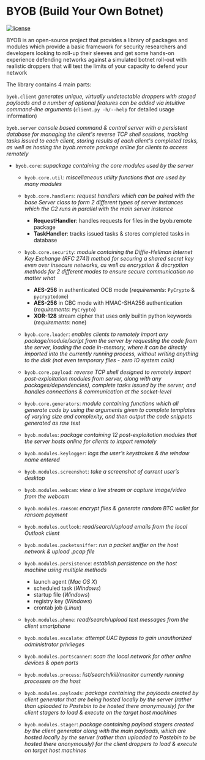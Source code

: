 # BYOB (Build Your Own Botnet)
[![license](https://img.shields.io/badge/license-GPL--3.0-green.svg)](https://github.com/colental/byob/blob/master/LICENSE)

BYOB is an open-source project that provides a library of packages
and modules which provide a basic framework for security researchers and
developers looking to roll-up their sleeves and get some hands-on experience
defending networks against a simulated botnet roll-out with realistic droppers
that will test the limits of your capacity to defend your network

The library contains 4 main parts:

`byob.client`
*generates unique, virtually undetectable droppers with staged payloads
and a number of optional features can be added via intuitive command-line
arguments* (`client.py -h/--help` for detailed usage information)

`byob.server`
*console based command & control server with a persistent database for
managing the client's reverse TCP shell sessions, tracking tasks issued
to each client, storing results of each client's completed tasks, as well
as hosting the byob.remote package online for clients to access remotely*

- `byob.core`: *supackage containing the core modules used by the server*
  - `byob.core.util`: *miscellaneous utility functions that are used by many modules*
  - `byob.core.handlers`: *request handlers which can be paired with the base Server class to form 
    2 different types of server instances which the C2 runs in parallel with
    the main server instance*
    - __RequestHandler__: handles requests for files in the byob.remote package
    - __TaskHandler__: tracks issued tasks & stores completed tasks in database

  - `byob.core.security`: *module containing the Diffie-Hellman Internet Key Exchange (RFC 2741)
    method for securing a shared secret key even over insecure networks,
    as well as encryption & decryption methods for 2 different modes to
    ensure secure communication no matter what*

    - __AES-256__ in authenticated OCB mode (*requirements*: `PyCrypto` & `pycryptodome`) 
    - __AES-256__ in CBC mode with HMAC-SHA256 authentication (*requirements*: `PyCrypto`)
    - __XOR-128__ stream cipher that uses only builtin python keywords (*requirements*: none)

  - `byob.core.loader`: *enables clients to remotely import any package/module/script from the server
    by requesting the code from the server, loading the code in-memory, where
    it can be directly imported into the currently running process, without 
    writing anything to the disk (not even temporary files - zero IO system calls)*

  - `byob.core.payload`: *reverse TCP shell designed to remotely import post-exploitation modules from
    server, along with any packages/dependencies), complete tasks issued by
    the server, and handles connections & communication at the socket-level*

  - `byob.core.generators`: *module containing functions which all generate code by using the arguments
    given to complete templates of varying size and complexity, and then output
    the code snippets generated as raw text*

  - `byob.modules`: *package containing 12 post-exploitation modules that the server hosts online
    for clients to import remotely*

  - `byob.modules.keylogger`: *logs the user’s keystrokes & the window name entered*

  - `byob.modules.screenshot`: *take a screenshot of current user’s desktop*

  - `byob.modules.webcam`: *view a live stream or capture image/video from the webcam*

  - `byob.modules.ransom`: *encrypt files & generate random BTC wallet for ransom payment*

  - `byob.modules.outlook`: *read/search/upload emails from the local Outlook client*

  - `byob.modules.packetsniffer`: *run a packet sniffer on the host network & upload .pcap file*

  - `byob.modules.persistence`: *establish persistence on the host machine using multiple methods*
    - launch agent   (*Mac OS X*)
    - scheduled task (*Windows*)
    - startup file   (*Windows*)
    - registry key   (*Windows*)
    - crontab job    (*Linux*)

  - `byob.modules.phone`: *read/search/upload text messages from the client smartphone*
  - `byob.modules.escalate`: *attempt UAC bypass to gain unauthorized administrator privileges*
  - `byob.modules.portscanner`: *scan the local network for other online devices & open ports*
  - `byob.modules.process`: *list/search/kill/monitor currently running processes on the host*
  - `byob.modules.payloads`: *package containing the payloads created by client generator that are being
    hosted locally by the server (rather than uploaded to Pastebin to be hosted
    there anonymously) for the client stagers to load & execute on the target
    host machines*
  - `byob.modules.stager`: *package containing payload stagers created by the client generator along
    with the main payloads, which are hosted locally by the server (rather
    than uploaded to Pastebin to be hosted there anonymously) for the client
    droppers to load & execute on target host machines*
